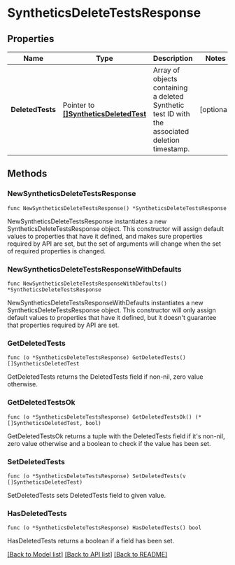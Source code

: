 # SyntheticsDeleteTestsResponse

## Properties

Name | Type | Description | Notes
---- | ---- | ----------- | ------
**DeletedTests** | Pointer to [**[]SyntheticsDeletedTest**](SyntheticsDeletedTest.md) | Array of objects containing a deleted Synthetic test ID with the associated deletion timestamp. | [optional] 

## Methods

### NewSyntheticsDeleteTestsResponse

`func NewSyntheticsDeleteTestsResponse() *SyntheticsDeleteTestsResponse`

NewSyntheticsDeleteTestsResponse instantiates a new SyntheticsDeleteTestsResponse object.
This constructor will assign default values to properties that have it defined,
and makes sure properties required by API are set, but the set of arguments
will change when the set of required properties is changed.

### NewSyntheticsDeleteTestsResponseWithDefaults

`func NewSyntheticsDeleteTestsResponseWithDefaults() *SyntheticsDeleteTestsResponse`

NewSyntheticsDeleteTestsResponseWithDefaults instantiates a new SyntheticsDeleteTestsResponse object.
This constructor will only assign default values to properties that have it defined,
but it doesn't guarantee that properties required by API are set.

### GetDeletedTests

`func (o *SyntheticsDeleteTestsResponse) GetDeletedTests() []SyntheticsDeletedTest`

GetDeletedTests returns the DeletedTests field if non-nil, zero value otherwise.

### GetDeletedTestsOk

`func (o *SyntheticsDeleteTestsResponse) GetDeletedTestsOk() (*[]SyntheticsDeletedTest, bool)`

GetDeletedTestsOk returns a tuple with the DeletedTests field if it's non-nil, zero value otherwise
and a boolean to check if the value has been set.

### SetDeletedTests

`func (o *SyntheticsDeleteTestsResponse) SetDeletedTests(v []SyntheticsDeletedTest)`

SetDeletedTests sets DeletedTests field to given value.

### HasDeletedTests

`func (o *SyntheticsDeleteTestsResponse) HasDeletedTests() bool`

HasDeletedTests returns a boolean if a field has been set.


[[Back to Model list]](../README.md#documentation-for-models) [[Back to API list]](../README.md#documentation-for-api-endpoints) [[Back to README]](../README.md)


